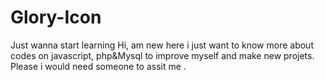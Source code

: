 # Glory-Icon
Just wanna start learning 
Hi, am new here i just want to know more about codes on javascript, php&Mysql to improve myself and make new projets.
Please i would need someone  to assit me .

